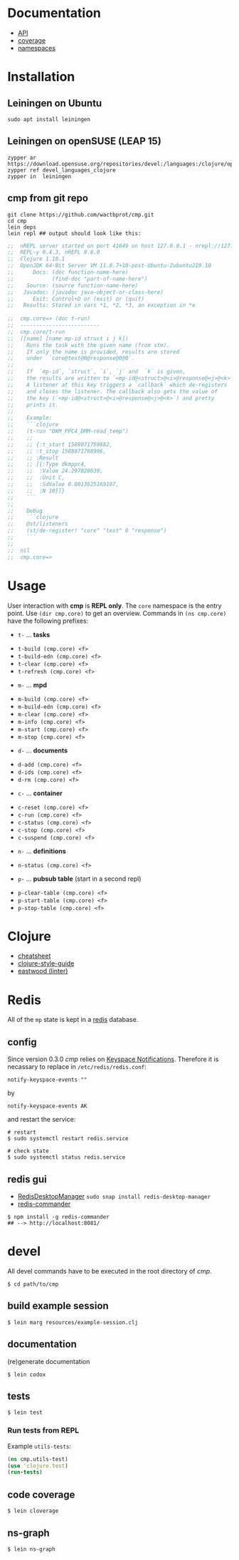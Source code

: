 # Documentation

* [API](./api)
* [coverage](./coverage)
* [namespaces](./graph.png)

# Installation

## Leiningen on Ubuntu

```shell
sudo apt install leiningen
```

##  Leiningen on openSUSE (LEAP 15)

```shell
zypper ar https://download.opensuse.org/repositories/devel:/languages:/clojure/openSUSE_Leap_15.1/devel:languages:clojure.repo
zypper ref devel_languages_clojure
zypper in  leiningen
```

## cmp from git repo

```shell
git clone https://github.com/wactbprot/cmp.git
cd cmp
lein deps
lein repl ## output should look like this:
```

```clojure
;;  nREPL server started on port 41649 on host 127.0.0.1 - nrepl://127.0.0.1:41649
;;  REPL-y 0.4.3, nREPL 0.6.0
;;  Clojure 1.10.1
;;  OpenJDK 64-Bit Server VM 11.0.7+10-post-Ubuntu-2ubuntu219.10
;;      Docs: (doc function-name-here)
;;            (find-doc "part-of-name-here")
;;    Source: (source function-name-here)
;;   Javadoc: (javadoc java-object-or-class-here)
;;      Exit: Control+D or (exit) or (quit)
;;   Results: Stored in vars *1, *2, *3, an exception in *e
 
;;  cmp.core=> (doc t-run)
;;  -------------------------
;;  cmp.core/t-run
;;  ([name] [name mp-id struct i j k])
;;    Runs the task with the given name (from stm).
;;    If only the name is provided, results are stored
;;    under  `core@test@0@response@0@0`.
;;  
;;    If  `mp-id`, `struct`, `i`, `j` and  `k` is given,
;;    the results are written to `<mp-id@<struct>@<i>@response@<j>@<k>`.
;;    A listener at this key triggers a `callback` which de-registers
;;    and closes the listener. The callback also gets the value of 
;;    the key (`<mp-id@<struct>@<i>@response@<j>@<k>`) and pretty
;;    prints it.
;;    
;;    Example:
;;    ```clojure
;;    (t-run "DKM_PPC4_DMM-read_temp")
;;    ;;
;;    ;; {:t_start 1588071759882,
;;    ;; :t_stop 1588071768996,
;;    ;; :Result
;;    ;; [{:Type dkmppc4,
;;    ;;  :Value 24.297828639,
;;    ;;  :Unit C,
;;    ;;  :SdValue 0.0013625169107,
;;    ;;  :N 10}]}
;;    ```
;;  
;;    Debug
;;    ```clojure
;;    @st/listeners
;;    (st/de-register! "core" "test" 0 "response")
;;    ```
;;    
;;  nil
;;  cmp.core=> 

```

# Usage

User interaction with **cmp** is **REPL only**. The `core`
namespace is the entry point. Use `(dir cmp.core)` to get an
overview. Commands in `(ns cmp.core)` have the following prefixes:

* `t-` ... **tasks**
- `t-build (cmp.core) <f>`
- `t-build-edn (cmp.core) <f>`
- `t-clear (cmp.core) <f>`
- `t-refresh (cmp.core) <f>`

* `m-` ... **mpd**
- `m-build (cmp.core) <f>`
- `m-build-edn (cmp.core) <f>`
- `m-clear (cmp.core) <f>`
- `m-info (cmp.core) <f>`
- `m-start (cmp.core) <f>`
- `m-stop (cmp.core) <f>`

* `d-` ... **documents**
- `d-add (cmp.core) <f>`
- `d-ids (cmp.core) <f>`
- `d-rm (cmp.core) <f>`

* `c-` ... **container**
- `c-reset (cmp.core) <f>`
- `c-run (cmp.core) <f>`
- `c-status (cmp.core) <f>`
- `c-stop (cmp.core) <f> `
- `c-suspend (cmp.core) <f>`

* `n-` ... **definitions**
- `n-status (cmp.core) <f>`

* `p-` ... **pubsub table** (start in a second repl)
- `p-clear-table (cmp.core) <f>`
- `p-start-table (cmp.core) <f>`
- `p-stop-table (cmp.core) <f>`

# Clojure

* [cheatsheet](https://clojure.org/api/cheatsheet)
* [clojure-style-guide](https://github.com/bbatsov/clojure-style-guide)
* [eastwood (linter)](https://github.com/jonase/eastwood)

# Redis

All of the `mp` state is kept in a [redis](https://redis.io) database.

## config

Since version 0.3.0 *cmp* relies on
[Keyspace Notifications](https://redis.io/topics/notifications).
Therefore it is necassary to replace in `/etc/redis/redis.conf`:

```shell
notify-keyspace-events ""
```

by

```shell
notify-keyspace-events AK
```

and restart the service:


```shell
# restart
$ sudo systemctl restart redis.service

# check state
$ sudo systemctl status redis.service
```

## redis gui

* [RedisDesktopManager](https://github.com/uglide/RedisDesktopManager)
  `sudo snap install redis-desktop-manager`
* [redis-commander](https://github.com/joeferner/redis-commander)

```shell
$ npm install -g redis-commander
## --> http://localhost:8081/
```

# devel

All devel commands have to be executed
in the root directory of *cmp*.

```shell
$ cd path/to/cmp
```

## build example session

```shell
$ lein marg resources/example-session.clj
```

## documentation

(re)generate documentation

```shell
$ lein codox
```

## tests

```shell
$ lein test
```

### Run tests from REPL

Example `utils-tests`:

```clojure
(ns cmp.utils-test) 
(use 'clojure.test)
(run-tests)
```

## code coverage

```shell
$ lein cloverage
```

## ns-graph

```shell
$ lein ns-graph
```

